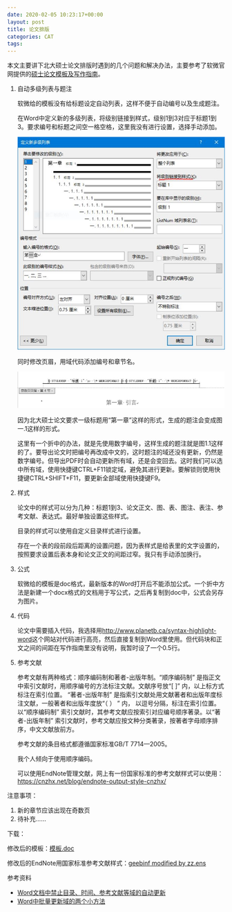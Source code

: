 ```yaml
---
date: 2020-02-05 10:23:17+00:00
layout: post
title: 论文排版
categories: CAT
tags: 
---
```


本文主要讲下北大硕士论文排版时遇到的几个问题和解决办法，主要参考了软微官网提供的[硕士论文模板及写作指南](http://www.ss.pku.edu.cn/index.php/education/edunotice/2623-硕士论文模板及写作指南)。

1. 自动多级列表与题注

	软微给的模板没有给标题设定自动列表，这样不便于自动编号以及生成题注。

	在Word中定义新的多级列表，将级别链接到样式，级别1到3对应于标题1到3。要求编号和标题之间空一格空格，这里我没有进行设置，选择手动添加。

	![](/album/thesis/list.jpg)

	同时修改页眉，用域代码添加编号和章节名。

	![](/album/thesis/header.jpg)

	因为北大硕士论文要求一级标题用“第一章”这样的形式，生成的题注会变成图一.1这样的形式。

	这里有一个折中的办法，就是先使用数字编号，这样生成的题注就是图1.1这样的了。要导出论文时把编号再改成中文的，这时题注的域还没有更新，仍然是数字编号。但导出PDF时会自动更新所有域，还是会变回去。这时我们可以选中所有域，使用快捷键CTRL+F11锁定域，避免其进行更新。要解锁则使用快捷键CTRL+SHIFT+F11，要更新全部域使用快捷键F9。


2. 样式

	论文中的样式可以分为几种：标题1到3、论文正文、图、表、图注、表注、参考文献、表达式。最好单独设置这些样式。

	目录的样式可以使用自定义目录样式进行设置。
	
	存在一个表的段前段后距离的设置问题，因为表样式是给表里的文字设置的，按照要求设置后表本身和论文正文的间距过窄。我只有手动添加换行。

3. 公式

	软微给的模板是doc格式，最新版本的Word打开后不能添加公式。一个折中方法是新建一个docx格式的文档用于写公式，之后再复制到doc中，公式会另存为图片。

4. 代码

	论文中需要插入代码，我选择用<http://www.planetb.ca/syntax-highlight-word>这个网站对代码进行高亮，然后直接复制到Word里使用。但代码块和正文之间的间距在写作指南里没有说明，我暂时设了一个0.5行。

5. 参考文献

	参考文献有两种格式：顺序编码制和著者-出版年制。“顺序编码制” 是指正文中索引文献时，用顺序编号的方法标注文献。文献序号放“[ ]” 内，以上标方式标注在索引位置。 “著者-出版年制” 是指索引文献处用文献著者和出版年度标注文献，一般著者和出版年度放“（ ） ” 内， 以逗号分隔，标注在索引位置。以“顺序编码制” 索引文献时，其参考文献应按索引对应编号顺序著录。以“著者-出版年制” 索引文献时，参考文献应按文种分类著录，按著者字母顺序排序，中文文献放前方。
	
	参考文献的条目格式都遵循国家标准GB/T 7714—2005。
	
	我个人倾向于使用顺序编码。
	
	可以使用EndNote管理文献，网上有一份国家标准的参考文献样式可以使用：<https://cnzhx.net/blog/endnote-output-style-cnzhx/>
	
	

注意事项：

1. 新的章节应该出现在奇数页
2. 待补充……

下载：

修改后的模板：[模板.doc](/download/模板.doc)

修改后的EndNote用国家标准参考文献样式：[geebinf modified by zz.ens](/download/geebinf%20modified%20by%20zz.ens)

参考资料

* [Word文档中禁止目录、时间、参考文献等域的自动更新](https://www.jianshu.com/p/a51872411ca4)
* [Word中批量更新域的两个小方法](https://blog.csdn.net/silencemaster/article/details/80714333)